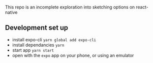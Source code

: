 This repo is an incomplete exploration into sketching options on react-native

## Development set up
- install expo-cli `yarn global add expo-cli`
- install dependancies `yarn`
- start app `yarn start`
- open with the `expo` app on your phone, or using an emulator
